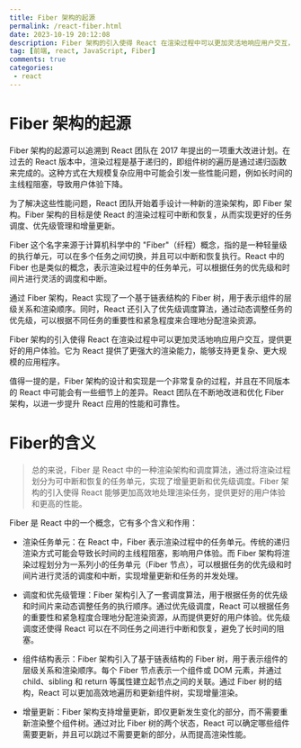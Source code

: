 ```yaml
---
title: Fiber 架构的起源
permalink: /react-fiber.html
date: 2023-10-19 20:12:08
description: Fiber 架构的引入使得 React 在渲染过程中可以更加灵活地响应用户交互，提供更好的用户体验。
tag: [前端, react, JavaScript, Fiber]
comments: true
categories: 
 - react
---
```


# Fiber 架构的起源
Fiber 架构的起源可以追溯到 React 团队在 2017 年提出的一项重大改进计划。在过去的 React 版本中，渲染过程是基于递归的，即组件树的遍历是通过递归函数来完成的。这种方式在大规模复杂应用中可能会引发一些性能问题，例如长时间的主线程阻塞，导致用户体验下降。
<!-- more -->
为了解决这些性能问题，React 团队开始着手设计一种新的渲染架构，即 Fiber 架构。Fiber 架构的目标是使 React 的渲染过程可中断和恢复，从而实现更好的任务调度、优先级管理和增量更新。

Fiber 这个名字来源于计算机科学中的 "Fiber"（纤程）概念，指的是一种轻量级的执行单元，可以在多个任务之间切换，并且可以中断和恢复执行。React 中的 Fiber 也是类似的概念，表示渲染过程中的任务单元，可以根据任务的优先级和时间片进行灵活的调度和中断。

通过 Fiber 架构，React 实现了一个基于链表结构的 Fiber 树，用于表示组件的层级关系和渲染顺序。同时，React 还引入了优先级调度算法，通过动态调整任务的优先级，可以根据不同任务的重要性和紧急程度来合理地分配渲染资源。

Fiber 架构的引入使得 React 在渲染过程中可以更加灵活地响应用户交互，提供更好的用户体验。它为 React 提供了更强大的渲染能力，能够支持更复杂、更大规模的应用程序。

值得一提的是，Fiber 架构的设计和实现是一个非常复杂的过程，并且在不同版本的 React 中可能会有一些细节上的差异。React 团队在不断地改进和优化 Fiber 架构，以进一步提升 React 应用的性能和可靠性。

# Fiber的含义
> 总的来说，Fiber 是 React 中的一种渲染架构和调度算法，通过将渲染过程划分为可中断和恢复的任务单元，实现了增量更新和优先级调度。Fiber 架构的引入使得 React 能够更加高效地处理渲染任务，提供更好的用户体验和更高的性能。

Fiber 是 React 中的一个概念，它有多个含义和作用：

- 渲染任务单元：在 React 中，Fiber 表示渲染过程中的任务单元。传统的递归渲染方式可能会导致长时间的主线程阻塞，影响用户体验。而 Fiber 架构将渲染过程划分为一系列小的任务单元（Fiber 节点），可以根据任务的优先级和时间片进行灵活的调度和中断，实现增量更新和任务的并发处理。

- 调度和优先级管理：Fiber 架构引入了一套调度算法，用于根据任务的优先级和时间片来动态调整任务的执行顺序。通过优先级调度，React 可以根据任务的重要性和紧急程度合理地分配渲染资源，从而提供更好的用户体验。优先级调度还使得 React 可以在不同任务之间进行中断和恢复，避免了长时间的阻塞。

- 组件结构表示：Fiber 架构引入了基于链表结构的 Fiber 树，用于表示组件的层级关系和渲染顺序。每个 Fiber 节点表示一个组件或 DOM 元素，并通过 child、sibling 和 return 等属性建立起节点之间的关联。通过 Fiber 树的结构，React 可以更加高效地遍历和更新组件树，实现增量渲染。

- 增量更新：Fiber 架构支持增量更新，即仅更新发生变化的部分，而不需要重新渲染整个组件树。通过对比 Fiber 树的两个状态，React 可以确定哪些组件需要更新，并且可以跳过不需要更新的部分，从而提高渲染性能。



